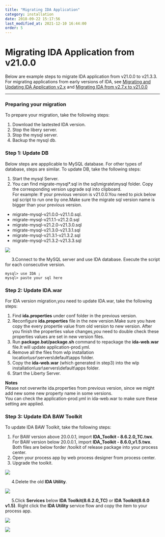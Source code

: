 ```yaml
---
title: "Migrating IDA Application"
category: installation
date: 2018-09-22 15:17:56
last_modified_at: 2021-12-10 16:44:00
order: 5
---
```


# Migrating IDA Application from v21.0.0

Below are example steps to migrate IDA application from v21.0.0 to v21.3.3. For migrating applications from early versions of IDA, see [Migrating and Updating IDA Application v2.x](http://127.0.0.1:4000/IDA-doc/references/references-migrating-and-updating-your-application.html) and [Migrating IDA from v2.7.x to v21.0.0](http://127.0.0.1:4000/IDA-doc/references/references-migrate-ida-from-v2.7.x-to-v21.0.0.html)

***
### Preparing your migration

To prepare your migration, take the following steps:  

1. Download the lastested IDA version.
2. Stop the libery server.  
3. Stop the mysql server.  
4. Backup the mysql db.    

### Step 1: Update DB

Below steps are appplicable to MySQL database. For other types of database, steps are similar. To update DB, take the following steps:

1. Start the mysql Server.  
2. You can find migrate-mysql*.sql in the sql\migrate\mysql folder. Copy the corresponding version upgrade sql into clipboard.     
For example: If your previous version is v21.0.0.You need to pick below sql script to run one by one.Make sure the migrate sql version name is bigger than your previous version.
* migrate-mysql-v21.0.0-v21.1.0.sql.
* migrate-mysql-v21.1.1-v21.2.0.sql
* migrate-mysql-v21.2.0-v21.3.0.sql
* migrate-mysql-v21.3.0-v21.3.1.sql
* migrate-mysql-v21.3.1-v21.3.2.sql
* migrate-mysql-v21.3.2-v21.3.3.sql


![][mysqlmigration-v21]   

&ensp;&ensp;&ensp;3.Connect to the MySQL server and use IDA database. Execute the script for each consecutive version.
```
mysql> use IDA ;   
mysql> paste your sql here   
```    

### Step 2: Update IDA.war   

For IDA version migration,you need to update IDA.war, take the following steps:

1. Find  **ida.properties** under conf folder in the previous version.
2. Reconfigure  **ida.properties** file in the new version.Make sure you have copy the every propertie value from old version to new version. After you finish the properties value changes,you need to double check these properties values are set in new version files.    
3. Run **package.bat/package.sh** command to repackage the **ida-web.war** file.It will update application-prod.yml.
4. Remove all the files from wlp installation location\usr\servers\default\apps folder.     
5. Copy the **ida-web.war** (which generated in step3) into the wlp installation\usr\servers\default\apps folder.    
6. Start the Liberty Server.  

 **Notes**     
 Please not overwrite ida.properties from previous version, since we might add new some new property name  in some versions.  
 You can check the application-prod.yml in ida-web.war to make sure these setting are applied.
 
 
### Step 3: Update IDA BAW Toolkit    

To update IDA BAW Toolkit, take the following steps:

1. For BAW version above 20.0.0.1, import **IDA_Toolkit - 8.6.2.0_TC.twx**. For BAW version below 20.0.0.1, import **IDA_Toolkit - 8.6.0_v1.5.twx**. Both files are below forder /toolkit of release package into your process center.
2. Open your process app by web process designer from process center.  
3. Upgrade the toolkit.

![][toolkit-upgrade-1-v21]

&ensp;&ensp;&ensp;4.Delete the old **IDA Utility**.

![][toolkit-upgrade-2] 

&ensp;&ensp;&ensp;5.Click **Services** below **IDA Toolkit(8.6.2.0_TC)** or **IDA Toolkit(8.6.0 v1.5)**. Right click the **IDA Utility** service flow and copy the item to your process app.

![][toolkit-upgrade-3-v21]

![][toolkit-upgrade-4]
   

[yamlmigration]: ../images/install/productionyaml.png
[mysqlmigration-v21]: ../images/install/mysqlmigration-v21.png
[teampermission]: ../images/install/teampermission.png
[teamproject]: ../images/install/teamproject.png
[sqlfolder]: ../images/references/sql-folder.png
[migration-sql]: ../images/references/migration-sql-example.png
[toolkit-upgrade-1-v21]: ../images/references/IDAbpmToolkitUpgrade_1-v21.png
[toolkit-upgrade-2]: ../images/references/IDAbpmToolkitUpgrade_2.png
[toolkit-upgrade-3-v21]: ../images/references/IDAbpmToolkitUpgrade_3-v21.png
[toolkit-upgrade-4]: ../images/install/ida_toolkit_copy_to_item.png